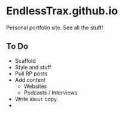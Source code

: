 # EndlessTrax.github.io 
Personal portfolio site. See all the stuff!

## To Do
- Scaffold
- Style and stuff
- Pull RP posts
- Add content
  - Websites
  - Podcasts / Interviews
- Write `About` copy.
- 
